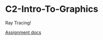 # C2-Intro-To-Graphics
Ray Tracing!

[Assignment docs](https://www.cs.cornell.edu/courses/cs4620/2023fa/assignments/docs/category/creative-2)
